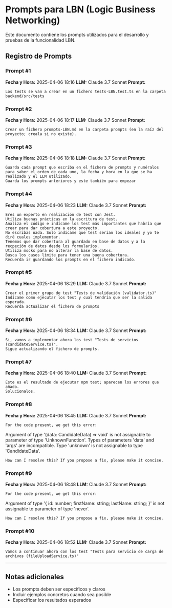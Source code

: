 # Prompts para LBN (Logic Business Networking)

Este documento contiene los prompts utilizados para el desarrollo y pruebas de la funcionalidad LBN.

## Registro de Prompts

### Prompt #1
**Fecha y Hora:** 2025-04-06 18:16
**LLM:** Claude 3.7 Sonnet
**Prompt:**
```
Los tests se van a crear en un fichero tests-LBN.test.ts en la carpeta backend/src/tests
```

### Prompt #2
**Fecha y Hora:** 2025-04-06 18:17
**LLM:** Claude 3.7 Sonnet
**Prompt:**
```
Crear un fichero prompts-LBN.md en la carpeta prompts (en la raíz del proyecto; creala si no existe).
```

### Prompt #3
**Fecha y Hora:** 2025-04-06 18:18
**LLM:** Claude 3.7 Sonnet
**Prompt:**
```
Guarda cada prompt que escriba en el fichero de prompts y numéralos para saber el orden de cada uno, la fecha y hora en la que se ha realizado y el LLM utilizado.
Guarda los prompts anteriores y este también para empezar
```

### Prompt #4
**Fecha y Hora:** 2025-04-06 18:23
**LLM:** Claude 3.7 Sonnet
**Prompt:**
```
Eres un experto en realización de test con Jest.
Utiliza buenas prácticas en la escritura de test.
Analiza el código e indícame los test más importantes que habría que crear para dar cobertura a este proyecto.
No escribas nada. Solo indícame que test serían los ideales y yo te diré cuales implementar.
Tenemos que dar cobertura al guardado en base de datos y a la recpeción de datos desde los formularios.
Utiliza mocks para no alterar la base de datos.
Busca los casos límite para tener una buena cobertura.
Recuerda ir guardando los prompts en el fichero indicado.
```

### Prompt #5
**Fecha y Hora:** 2025-04-06 18:29
**LLM:** Claude 3.7 Sonnet
**Prompt:**
```
Crear el primer grupo de test "Tests de validación (validator.ts)"
Indícame como ejecutar los test y cual tendría que ser la salida esperada.
Recuerda actualizar el fichero de prompts
```

### Prompt #6
**Fecha y Hora:** 2025-04-06 18:34
**LLM:** Claude 3.7 Sonnet
**Prompt:**
```
Si, vamos a implementar ahora los test "Tests de servicios (candidateService.ts)".
Sigue actualizando el fichero de prompts.
```

### Prompt #7
**Fecha y Hora:** 2025-04-06 18:40
**LLM:** Claude 3.7 Sonnet
**Prompt:**
```
Este es el resultado de ejecutar npm test; aparecen los errores que añado.
Solucionalos.
```

### Prompt #8
**Fecha y Hora:** 2025-04-06 18:45
**LLM:** Claude 3.7 Sonnet
**Prompt:**
```
For the code present, we get this error:
```
Argument of type '(data: CandidateData) => void' is not assignable to parameter of type 'UnknownFunction'.
  Types of parameters 'data' and 'args' are incompatible.
    Type 'unknown' is not assignable to type 'CandidateData'.
```
How can I resolve this? If you propose a fix, please make it concise.
```

### Prompt #9
**Fecha y Hora:** 2025-04-06 18:48
**LLM:** Claude 3.7 Sonnet
**Prompt:**
```
For the code present, we get this error:
```
Argument of type '{ id: number; firstName: string; lastName: string; }' is not assignable to parameter of type 'never'.
```
How can I resolve this? If you propose a fix, please make it concise.
```

### Prompt #10
**Fecha y Hora:** 2025-04-06 18:52
**LLM:** Claude 3.7 Sonnet
**Prompt:**
```
Vamos a continuar ahora con los test "Tests para servicio de carga de archivos (fileUploadService.ts)"
```

---

## Notas adicionales
- Los prompts deben ser específicos y claros
- Incluir ejemplos concretos cuando sea posible
- Especificar los resultados esperados 